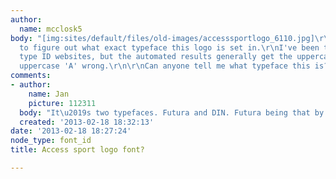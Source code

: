 ```yaml
---
author:
  name: mcclosk5
body: "[img:sites/default/files/old-images/accesssportlogo_6110.jpg]\r\n\r\nI'm trying
  to figure out what exact typeface this logo is set in.\r\nI've been to multiple
  type ID websites, but the automated results generally get the uppercase 'R' and
  uppercase 'A' wrong.\r\n\r\nCan anyone tell me what typeface this is? "
comments:
- author:
    name: Jan
    picture: 112311
  body: "It\u2019s two typefaces. Futura and DIN. Futura being that by Bitstream.\r\nhttp://www.myfonts.com/fonts/bitstream/futura/"
  created: '2013-02-18 18:32:13'
date: '2013-02-18 18:27:24'
node_type: font_id
title: Access sport logo font?

---
```

